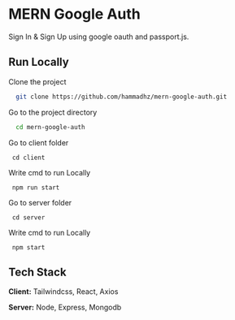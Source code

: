 # MERN Google Auth

Sign In & Sign Up using google oauth and passport.js.

## Run Locally

Clone the project

```bash
  git clone https://github.com/hammadhz/mern-google-auth.git
```

Go to the project directory

```bash
  cd mern-google-auth
```

Go to client folder

```
 cd client
```

Write cmd to run Locally

```
 npm run start
```

Go to server folder

```
 cd server
```

Write cmd to run Locally

```
 npm start
```

## Tech Stack

**Client:** Tailwindcss, React, Axios

**Server:** Node, Express, Mongodb
